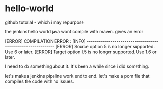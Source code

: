 # hello-world
github tutorial - which i may repurpose

the jenkins hello world java wont compile with maven. 
gives an error 

[ERROR] COMPILATION ERROR : 
[INFO] -------------------------------------------------------------
[ERROR] Source option 5 is no longer supported. Use 6 or later.
[ERROR] Target option 1.5 is no longer supported. Use 1.6 or later.

I need to do something about it. It's been a while since i did something.

let's make a jenkins pipeline work end to end.
let's make a pom file that compiles the code with no issues.
